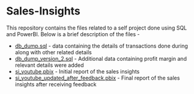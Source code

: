 # Sales-Insights

This repository contains the files related to a self project done using SQL and PowerBI. Below is a brief description of the files -
* [db_dump.sql](https://github.com/tanudenwal/Sales-Insights/blob/main/db_dump.sql) - data containing the details of transactions done during along with other related details
* [db_dump_version_2.sql](https://github.com/tanudenwal/Sales-Insights/blob/main/db_dump_version_2.sql) - Additional data containing profit margin and relevant details were added
* [si_youtube.pbix](https://github.com/tanudenwal/Sales-Insights/blob/main/si_youtube.pbix) - Initial report of the sales insights
* [si_youtube_updated_after_feedback.pbix](https://github.com/tanudenwal/Sales-Insights/blob/main/si_youtube_updated_after_feedback.pbix) - Final report of the sales insights after receiving feedback
